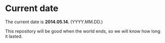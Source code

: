 # Current date

The current date is **2014.05.14.** (YYYY.MM.DD.)

This repository will be good when the world ends, so we will know how long it lasted.